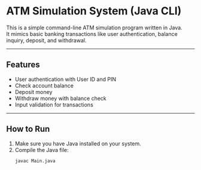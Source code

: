 # ATM Simulation System (Java CLI)

This is a simple command-line ATM simulation program written in Java.  
It mimics basic banking transactions like user authentication, balance inquiry, deposit, and withdrawal.

---

## Features

- User authentication with User ID and PIN
- Check account balance
- Deposit money
- Withdraw money with balance check
- Input validation for transactions

---

## How to Run

1. Make sure you have Java installed on your system.
2. Compile the Java file:
   ```bash
   javac Main.java
